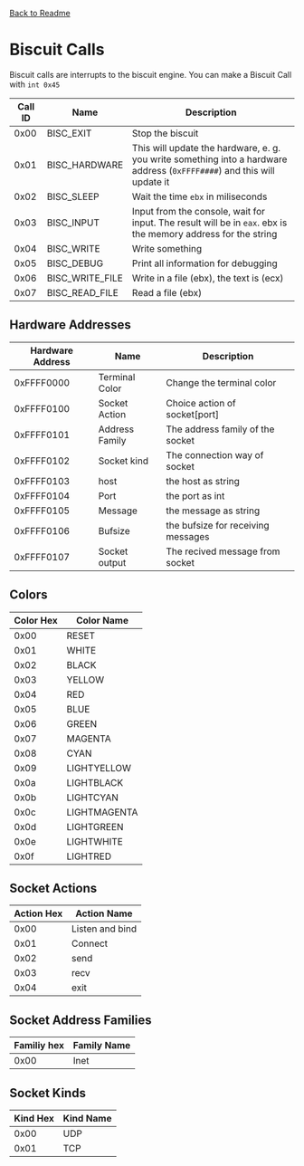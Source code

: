 [Back to Readme](./README.md)

# Biscuit Calls
Biscuit calls are interrupts to the biscuit engine.
You can make a Biscuit Call with `int 0x45`



|Call ID|Name|Description|
|---|------------|------------------------|
|0x00|BISC_EXIT|Stop the biscuit|
|0x01|BISC_HARDWARE|This will update the hardware, e. g. you write something into a hardware address (`0xFFFF####`) and this will update it|
|0x02|BISC_SLEEP|Wait the time `ebx` in miliseconds|
|0x03|BISC_INPUT|Input from the console, wait for input. The result will be in `eax`. ebx is the memory address for the string|
|0x04|BISC_WRITE|Write something|
|0x05|BISC_DEBUG|Print all information for debugging|
|0x06|BISC_WRITE_FILE|Write in a file (ebx), the text is (ecx)|
|0x07|BISC_READ_FILE|Read a file (ebx)|
## Hardware Addresses
|Hardware Address|Name|Description|
|--------|-------------|-----------------------------------------------|
0xFFFF0000|Terminal Color|Change the terminal color|
0xFFFF0100|Socket Action|Choice action of socket[port]|
0xFFFF0101|Address Family|The address family of the socket|
0xFFFF0102|Socket kind|The connection way of socket|
0xFFFF0103|host|the host as string|
0xFFFF0104|Port|the port as int|
0xFFFF0105|Message|the message as string|
0xFFFF0106|Bufsize|the bufsize for receiving messages|
0xFFFF0107|Socket output|The recived message from socket|


## Colors

|Color Hex|Color Name|
|----|---------------|
|0x00|RESET
|0x01|WHITE
|0x02|BLACK
|0x03|YELLOW
|0x04|RED
|0x05|BLUE
|0x06|GREEN
|0x07|MAGENTA
|0x08|CYAN
|0x09|LIGHTYELLOW
|0x0a|LIGHTBLACK
|0x0b|LIGHTCYAN
|0x0c|LIGHTMAGENTA
|0x0d|LIGHTGREEN
|0x0e|LIGHTWHITE
|0x0f|LIGHTRED

## Socket Actions
|Action Hex|Action Name|
|-|-|
|0x00|Listen and bind|
|0x01|Connect|
|0x02|send|
|0x03|recv|
|0x04|exit|

## Socket Address Families
|Familiy hex|Family Name|
|-|-|
|0x00|Inet|

## Socket Kinds
|Kind Hex|Kind Name|
|-|-|
|0x00|UDP|
|0x01|TCP|


